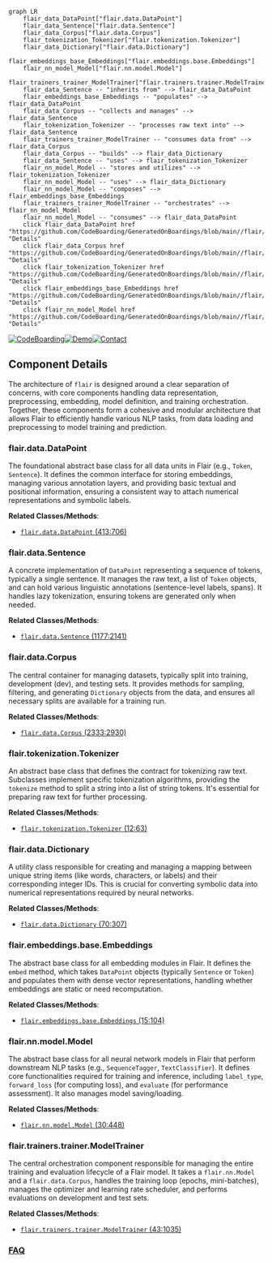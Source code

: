 ```mermaid
graph LR
    flair_data_DataPoint["flair.data.DataPoint"]
    flair_data_Sentence["flair.data.Sentence"]
    flair_data_Corpus["flair.data.Corpus"]
    flair_tokenization_Tokenizer["flair.tokenization.Tokenizer"]
    flair_data_Dictionary["flair.data.Dictionary"]
    flair_embeddings_base_Embeddings["flair.embeddings.base.Embeddings"]
    flair_nn_model_Model["flair.nn.model.Model"]
    flair_trainers_trainer_ModelTrainer["flair.trainers.trainer.ModelTrainer"]
    flair_data_Sentence -- "inherits from" --> flair_data_DataPoint
    flair_embeddings_base_Embeddings -- "populates" --> flair_data_DataPoint
    flair_data_Corpus -- "collects and manages" --> flair_data_Sentence
    flair_tokenization_Tokenizer -- "processes raw text into" --> flair_data_Sentence
    flair_trainers_trainer_ModelTrainer -- "consumes data from" --> flair_data_Corpus
    flair_data_Corpus -- "builds" --> flair_data_Dictionary
    flair_data_Sentence -- "uses" --> flair_tokenization_Tokenizer
    flair_nn_model_Model -- "stores and utilizes" --> flair_tokenization_Tokenizer
    flair_nn_model_Model -- "uses" --> flair_data_Dictionary
    flair_nn_model_Model -- "composes" --> flair_embeddings_base_Embeddings
    flair_trainers_trainer_ModelTrainer -- "orchestrates" --> flair_nn_model_Model
    flair_nn_model_Model -- "consumes" --> flair_data_DataPoint
    click flair_data_DataPoint href "https://github.com/CodeBoarding/GeneratedOnBoardings/blob/main//flair/flair_data_DataPoint.md" "Details"
    click flair_data_Corpus href "https://github.com/CodeBoarding/GeneratedOnBoardings/blob/main//flair/flair_data_Corpus.md" "Details"
    click flair_tokenization_Tokenizer href "https://github.com/CodeBoarding/GeneratedOnBoardings/blob/main//flair/flair_tokenization_Tokenizer.md" "Details"
    click flair_embeddings_base_Embeddings href "https://github.com/CodeBoarding/GeneratedOnBoardings/blob/main//flair/flair_embeddings_base_Embeddings.md" "Details"
    click flair_nn_model_Model href "https://github.com/CodeBoarding/GeneratedOnBoardings/blob/main//flair/flair_nn_model_Model.md" "Details"
```
[![CodeBoarding](https://img.shields.io/badge/Generated%20by-CodeBoarding-9cf?style=flat-square)](https://github.com/CodeBoarding/CodeBoarding)[![Demo](https://img.shields.io/badge/Try%20our-Demo-blue?style=flat-square)](https://www.codeboarding.org/demo)[![Contact](https://img.shields.io/badge/Contact%20us%20-%20contact@codeboarding.org-lightgrey?style=flat-square)](mailto:contact@codeboarding.org)

## Component Details

The architecture of `flair` is designed around a clear separation of concerns, with core components handling data representation, preprocessing, embedding, model definition, and training orchestration. Together, these components form a cohesive and modular architecture that allows Flair to efficiently handle various NLP tasks, from data loading and preprocessing to model training and prediction.

### flair.data.DataPoint
The foundational abstract base class for all data units in Flair (e.g., `Token`, `Sentence`). It defines the common interface for storing embeddings, managing various annotation layers, and providing basic textual and positional information, ensuring a consistent way to attach numerical representations and symbolic labels.


**Related Classes/Methods**:

- <a href="https://github.com/flairNLP/flair/blob/master/flair/data.py#L413-L706" target="_blank" rel="noopener noreferrer">`flair.data.DataPoint` (413:706)</a>


### flair.data.Sentence
A concrete implementation of `DataPoint` representing a sequence of tokens, typically a single sentence. It manages the raw text, a list of `Token` objects, and can hold various linguistic annotations (sentence-level labels, spans). It handles lazy tokenization, ensuring tokens are generated only when needed.


**Related Classes/Methods**:

- <a href="https://github.com/flairNLP/flair/blob/master/flair/data.py#L1177-L2141" target="_blank" rel="noopener noreferrer">`flair.data.Sentence` (1177:2141)</a>


### flair.data.Corpus
The central container for managing datasets, typically split into training, development (dev), and testing sets. It provides methods for sampling, filtering, and generating `Dictionary` objects from the data, and ensures all necessary splits are available for a training run.


**Related Classes/Methods**:

- <a href="https://github.com/flairNLP/flair/blob/master/flair/data.py#L2333-L2930" target="_blank" rel="noopener noreferrer">`flair.data.Corpus` (2333:2930)</a>


### flair.tokenization.Tokenizer
An abstract base class that defines the contract for tokenizing raw text. Subclasses implement specific tokenization algorithms, providing the `tokenize` method to split a string into a list of string tokens. It's essential for preparing raw text for further processing.


**Related Classes/Methods**:

- <a href="https://github.com/flairNLP/flair/blob/master/flair/tokenization.py#L12-L63" target="_blank" rel="noopener noreferrer">`flair.tokenization.Tokenizer` (12:63)</a>


### flair.data.Dictionary
A utility class responsible for creating and managing a mapping between unique string items (like words, characters, or labels) and their corresponding integer IDs. This is crucial for converting symbolic data into numerical representations required by neural networks.


**Related Classes/Methods**:

- <a href="https://github.com/flairNLP/flair/blob/master/flair/data.py#L70-L307" target="_blank" rel="noopener noreferrer">`flair.data.Dictionary` (70:307)</a>


### flair.embeddings.base.Embeddings
The abstract base class for all embedding modules in Flair. It defines the `embed` method, which takes `DataPoint` objects (typically `Sentence` or `Token`) and populates them with dense vector representations, handling whether embeddings are static or need recomputation.


**Related Classes/Methods**:

- <a href="https://github.com/flairNLP/flair/blob/master/flair/embeddings/base.py#L15-L104" target="_blank" rel="noopener noreferrer">`flair.embeddings.base.Embeddings` (15:104)</a>


### flair.nn.model.Model
The abstract base class for all neural network models in Flair that perform downstream NLP tasks (e.g., `SequenceTagger`, `TextClassifier`). It defines core functionalities required for training and inference, including `label_type`, `forward_loss` (for computing loss), and `evaluate` (for performance assessment). It also manages model saving/loading.


**Related Classes/Methods**:

- <a href="https://github.com/flairNLP/flair/blob/master/flair/nn/model.py#L30-L448" target="_blank" rel="noopener noreferrer">`flair.nn.model.Model` (30:448)</a>


### flair.trainers.trainer.ModelTrainer
The central orchestration component responsible for managing the entire training and evaluation lifecycle of a Flair model. It takes a `flair.nn.Model` and a `flair.data.Corpus`, handles the training loop (epochs, mini-batches), manages the optimizer and learning rate scheduler, and performs evaluations on development and test sets.


**Related Classes/Methods**:

- <a href="https://github.com/flairNLP/flair/blob/master/flair/trainers/trainer.py#L43-L1035" target="_blank" rel="noopener noreferrer">`flair.trainers.trainer.ModelTrainer` (43:1035)</a>




### [FAQ](https://github.com/CodeBoarding/GeneratedOnBoardings/tree/main?tab=readme-ov-file#faq)